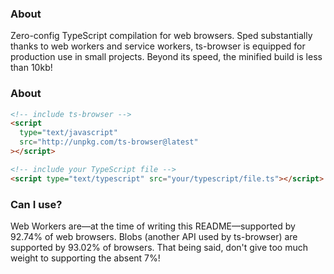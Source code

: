 ### About

Zero-config TypeScript compilation for web browsers. Sped substantially thanks to web workers and service workers, ts-browser is equipped for production use in small projects. Beyond its speed, the minified build is less than 10kb!

### About

```html
<!-- include ts-browser -->
<script
  type="text/javascript"
  src="http://unpkg.com/ts-browser@latest"
></script>

<!-- include your TypeScript file -->
<script type="text/typescript" src="your/typescript/file.ts"></script>
```

### Can I use?

Web Workers are––at the time of writing this README––supported by 92.74% of web browsers. Blobs (another API used by ts-browser) are supported by 93.02% of browsers. That being said, don't give too much weight to supporting the absent 7%!
